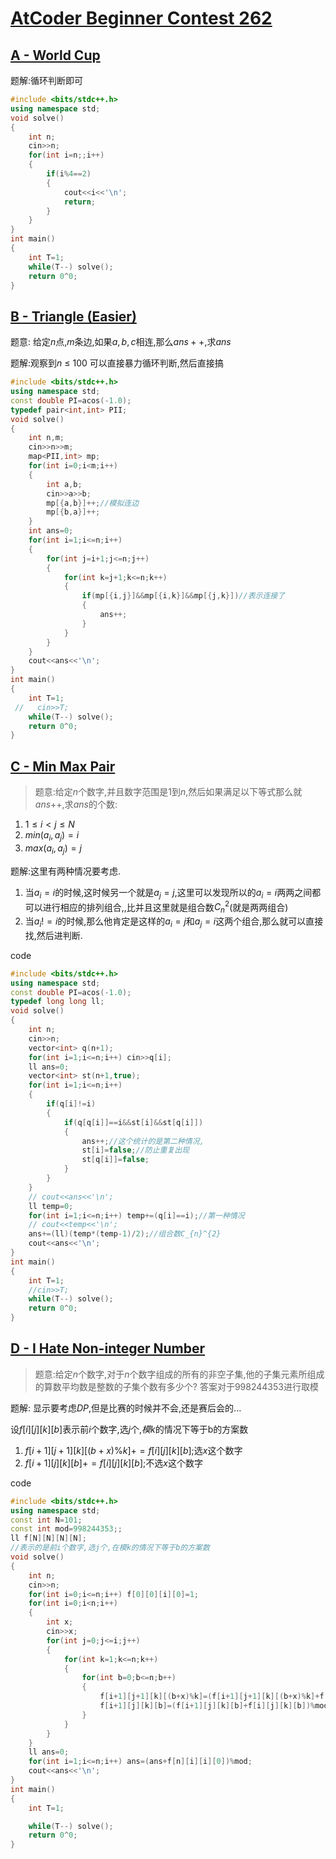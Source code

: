 # [AtCoder Beginner Contest 262](https://atcoder.jp/contests/abc262/)
## [A - World Cup](https://atcoder.jp/contests/abc262/tasks/abc262_a)
题解:循环判断即可
```c++
#include <bits/stdc++.h>
using namespace std;
void solve()
{
    int n;
    cin>>n;
    for(int i=n;;i++)
    {
        if(i%4==2)
        {
            cout<<i<<'\n';
            return;
        }
    }
}
int main()
{
    int T=1;
    while(T--) solve();
    return 0^0;
}
```
## [B - Triangle (Easier)](https://atcoder.jp/contests/abc262/tasks/abc262_b)
题意: 给定$n$点,$m$条边,如果$a,b,c$相连,那么$ans++$,求$ans$

题解:观察到$n$ $\le$ $100$ 可以直接暴力循环判断,然后直接搞
```c++
#include <bits/stdc++.h>
using namespace std;
const double PI=acos(-1.0);
typedef pair<int,int> PII;
void solve()
{
    int n,m;
    cin>>n>>m;
    map<PII,int> mp;
    for(int i=0;i<m;i++)
    {
        int a,b;
        cin>>a>>b;
        mp[{a,b}]++;//模拟连边
        mp[{b,a}]++;
    }
    int ans=0;
    for(int i=1;i<=n;i++)
    {
        for(int j=i+1;j<=n;j++)
        {
            for(int k=j+1;k<=n;k++)
            {
                if(mp[{i,j}]&&mp[{i,k}]&&mp[{j,k}])//表示连接了
                {
                    ans++;
                }
            }
        }
    }
    cout<<ans<<'\n';
}
int main()
{
    int T=1;
 //   cin>>T;
    while(T--) solve();
    return 0^0;
}
```
## [C - Min Max Pair](https://atcoder.jp/contests/abc262/tasks/abc262_c)
>题意:给定$n$个数字,并且数字范围是$1$到$n$,然后如果满足以下等式那么就$ans$++,求$ans$的个数:
1. $1 \le i<j \le N$
2. $min(a_i,a_j)=i$
3. $max(a_i,a_j)=j$

题解:这里有两种情况要考虑.
1. 当$a_i=i$的时候,这时候另一个就是$a_j=j$,这里可以发现所以的$a_i=i$两两之间都可以进行相应的排列组合,,比并且这里就是组合数$C_{n}^{2}$(就是两两组合)
2. 当$a_i!=i$的时候,那么他肯定是这样的$a_i=j$和$a_j=i$这两个组合,那么就可以直接找,然后进判断.

code
```c++
#include <bits/stdc++.h>
using namespace std;
const double PI=acos(-1.0);
typedef long long ll;
void solve()
{
    int n;
    cin>>n;
    vector<int> q(n+1);
    for(int i=1;i<=n;i++) cin>>q[i];
    ll ans=0;
    vector<int> st(n+1,true);
    for(int i=1;i<=n;i++)
    {
        if(q[i]!=i)
        {
            if(q[q[i]]==i&&st[i]&&st[q[i]])
            {
                ans++;//这个统计的是第二种情况,
                st[i]=false;//防止重复出现
                st[q[i]]=false;
            }
        }
    }
    // cout<<ans<<'\n';
    ll temp=0;
    for(int i=1;i<=n;i++) temp+=(q[i]==i);//第一种情况
    // cout<<temp<<'\n';
    ans+=(ll)(temp*(temp-1)/2);//组合数C_{n}^{2}
    cout<<ans<<'\n';
}
int main()
{
    int T=1;
    //cin>>T;
    while(T--) solve();
    return 0^0;
}
```
## [D - I Hate Non-integer Number](https://atcoder.jp/contests/abc262/tasks/abc262_d)
>题意:给定$n$个数字,对于$n$个数字组成的所有的非空子集,他的子集元素所组成的算数平均数是整数的子集个数有多少个? 答案对于$998244353$进行取模

题解: 显示要考虑$DP$,但是比赛的时候并不会,还是赛后会的...

设$f[i][j][k][b]$表示前$i$个数字,选$j$个,$模k$的情况下等于b的方案数
   1.  $f[i+1][j+1][k][(b+x)\% k]+=f[i][j][k][b]%mod$;选$x$这个数字
   2.  $f[i+1][j][k][b]+=f[i][j][k][b]$;不选$x$这个数字
   
code
```c++
#include <bits/stdc++.h>
using namespace std;
const int N=101;
const int mod=998244353;;
ll f[N][N][N][N];
//表示的是前i个数字,选j个,在模k的情况下等于b的方案数
void solve()
{
    int n;
    cin>>n;
    for(int i=0;i<=n;i++) f[0][0][i][0]=1;
    for(int i=0;i<n;i++)
    {
        int x;
        cin>>x;
        for(int j=0;j<=i;j++)
        {
            for(int k=1;k<=n;k++)
            {
                for(int b=0;b<=n;b++)
                {
                    f[i+1][j+1][k][(b+x)%k]=(f[i+1][j+1][k][(b+x)%k]+f[i][j][k][b])%mod;//选这个数字
                    f[i+1][j][k][b]=(f[i+1][j][k][b]+f[i][j][k][b])%mod;//不选这个数字
                }
            }
        }
    }
    ll ans=0;
    for(int i=1;i<=n;i++) ans=(ans+f[n][i][i][0])%mod;
    cout<<ans<<'\n';
}
int main()
{
    int T=1;

    while(T--) solve();
    return 0^0;
}
```